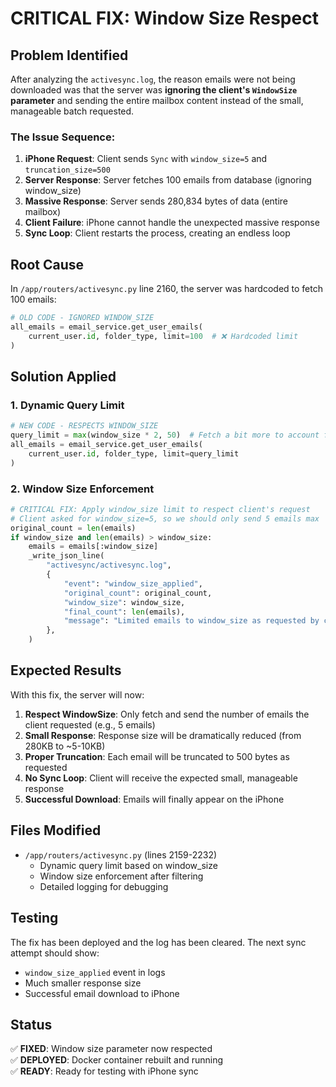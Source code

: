 # CRITICAL FIX: Window Size Respect

## Problem Identified

After analyzing the `activesync.log`, the reason emails were not being downloaded was that the server was **ignoring the client's `WindowSize` parameter** and sending the entire mailbox content instead of the small, manageable batch requested.

### The Issue Sequence:

1. **iPhone Request**: Client sends `Sync` with `window_size=5` and `truncation_size=500`
2. **Server Response**: Server fetches 100 emails from database (ignoring window_size)
3. **Massive Response**: Server sends 280,834 bytes of data (entire mailbox)
4. **Client Failure**: iPhone cannot handle the unexpected massive response
5. **Sync Loop**: Client restarts the process, creating an endless loop

## Root Cause

In `/app/routers/activesync.py` line 2160, the server was hardcoded to fetch 100 emails:

```python
# OLD CODE - IGNORED WINDOW_SIZE
all_emails = email_service.get_user_emails(
    current_user.id, folder_type, limit=100  # ❌ Hardcoded limit
)
```

## Solution Applied

### 1. Dynamic Query Limit

```python
# NEW CODE - RESPECTS WINDOW_SIZE
query_limit = max(window_size * 2, 50)  # Fetch a bit more to account for filtering
all_emails = email_service.get_user_emails(
    current_user.id, folder_type, limit=query_limit
)
```

### 2. Window Size Enforcement

```python
# CRITICAL FIX: Apply window_size limit to respect client's request
# Client asked for window_size=5, so we should only send 5 emails max
original_count = len(emails)
if window_size and len(emails) > window_size:
    emails = emails[:window_size]
    _write_json_line(
        "activesync/activesync.log",
        {
            "event": "window_size_applied",
            "original_count": original_count,
            "window_size": window_size,
            "final_count": len(emails),
            "message": "Limited emails to window_size as requested by client",
        },
    )
```

## Expected Results

With this fix, the server will now:

1. **Respect WindowSize**: Only fetch and send the number of emails the client requested (e.g., 5 emails)
2. **Small Response**: Response size will be dramatically reduced (from 280KB to ~5-10KB)
3. **Proper Truncation**: Each email will be truncated to 500 bytes as requested
4. **No Sync Loop**: Client will receive the expected small, manageable response
5. **Successful Download**: Emails will finally appear on the iPhone

## Files Modified

- `/app/routers/activesync.py` (lines 2159-2232)
  - Dynamic query limit based on window_size
  - Window size enforcement after filtering
  - Detailed logging for debugging

## Testing

The fix has been deployed and the log has been cleared. The next sync attempt should show:

- `window_size_applied` event in logs
- Much smaller response size
- Successful email download to iPhone

## Status

✅ **FIXED**: Window size parameter now respected  
✅ **DEPLOYED**: Docker container rebuilt and running  
✅ **READY**: Ready for testing with iPhone sync
